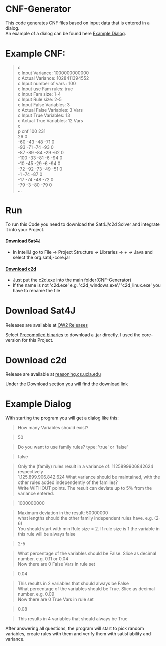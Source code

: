 # CNF-Generator
This code generates CNF files based on input data that is entered in a dialog.  
An example of a dialog can be found here [Example Dialog](#example-dialog). 

# Example CNF:
> c  
> c Input Variance: 1000000000000  
> c Actual Variance: 1028411394552  
> c Input number of vars : 100  
> c Input use Fam rules: true  
> c Input Fam size: 1-4  
> c Input Rule size: 2-5  
> c Input False Variables: 3  
> c Actual False Variables: 3 Vars  
> c Input True Variables: 13  
> c Actual True Variables: 12 Vars  
> c  
> p cnf 100 231  
> 26 0  
> -60 -43 -48 -71 0  
> -93 -71 -74 -93 0  
> -87 -89 -84 -29 -62 0  
> -100 -33 -81 -6 -94 0  
> -10 -45 -29 -6 -94 0  
> -72 -92 -73 -49 -51 0  
> -1 -74 -87 0  
> -17 -74 -48 -72 0  
> -79 -3 -80 -79 0  
> ...

# Run
To run this Code you need to download the Sat4J/c2d Solver and integrate it into your Project.

#### [Download Sat4J](#download-sat4j-1)
*  In IntelliJ go to File -> Project Structure -> Libraries -> + -> Java and select the org.sat4j-core.jar
#### [Download c2d](#download-c2d)
*  Just put the c2d.exe into the main folder(CNF-Generator)
*  If the name is not 'c2d.exe' e.g. 'c2d_windows.exe'/ 'c2d_linux.exe' you have to rename the file

# Download Sat4J

Releases are available at [OW2 Releases](https://gitlab.ow2.org/sat4j/sat4j/-/releases)

Select [Precompiled binaries](https://release.ow2.org/sat4j/) to download a .jar directly. I used the core-version for this Project.

# Download c2d

Release are available at [reasoning.cs.ucla.edu](http://reasoning.cs.ucla.edu/c2d/)

Under the Download section you will find the download link

# Example Dialog
With starting the program you will get a dialog like this:

> How many Variables should exist?  

> 50

> Do you want to use family rules? type: 'true' or 'false'  

> false

> Only the (family) rules result in a variance of: 1125899906842624  
> respectively  
> 1.125.899.906.842.624
> What variance should be maintained, with the other rules added independently of the families?  
> Write WITHOUT points. The result can deviate up to 5% from the variance entered.  

> 1000000000

> Maximum deviation in the result: 50000000  
> what lengths should the other family independent rules have. e.g. (2-6)  
> You should start with min Rule size = 2. If rule size is 1 the variable in this rule will be always false  

> 2-5

> What percentage of the variables should be False. Slice as decimal number. e.g. 0.11 or 0.04  
> Now there are 0 False Vars in rule set

> 0.04

> This results in 2 variables that should always be False  
> What percentage of the variables should be True. Slice as decimal number. e.g. 0.09  
> Now there are 0 True Vars in rule set  

> 0.08

> This results in 4 variables that should always be True  
 
After answering all questions, the program will start to pick random variables, create rules with them and verify them with satisfiability and variance.
